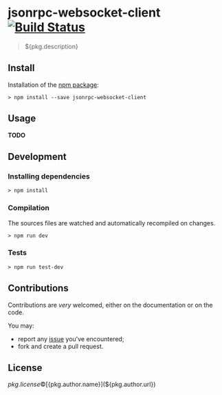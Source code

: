 # jsonrpc-websocket-client [![Build Status](https://travis-ci.org/jsonrpc-websocket-client.png?branch=master)](https://travis-ci.org/jsonrpc-websocket-client)

> ${pkg.description}

## Install

Installation of the [npm package](https://npmjs.org/package/jsonrpc-websocket-client):

```
> npm install --save jsonrpc-websocket-client
```

## Usage

**TODO**

## Development

### Installing dependencies

```
> npm install
```

### Compilation

The sources files are watched and automatically recompiled on changes.

```
> npm run dev
```

### Tests

```
> npm run test-dev
```

## Contributions

Contributions are *very* welcomed, either on the documentation or on
the code.

You may:

- report any [issue](https://github.com/julien-f/jsonrpc-websocket-client/issues)
  you've encountered;
- fork and create a pull request.

## License

${pkg.license} © [${pkg.author.name}](${pkg.author.url})
